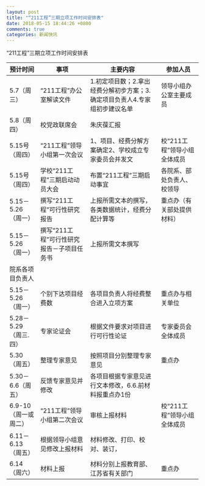 ```yaml
---
layout: post
title: "“211工程”三期立项工作时间安排表"
date: 2018-05-15 18:44:26 +0800
comments: true
categories: 新闻快讯
---
```


“211工程”三期立项工作时间安排表


|预计时间|事项|主要内容|参加人员|
|---|---|---|---|
|5.7（周三）|“211工程”办公室解读文件|1.初定项目数；2.拿出经费分解初步方案；3.确定项目负责人4.专家组初步建议名单|领导小组办公室主要成员|
|5.8（周四）|校党政联席会| 	朱庆葆汇报||
|5.15号（周四）| “211工程”领导小组第一次会议|1、项目、经费分解方案确定2、学校成立专家委员会并发文|校“211工程”领导小组全体成员|
|5.15号（周四）|学校“211工程”三期启动动员大会|布置“211工程”三期启动事宜| 各院系、部处负责人、校领导|
|5.15－5.26（周一）|撰写“211工程”可行性研究报告|上报所需文本的撰写，各类数据统计，经费分配计算等|重点办（有关部处提供材料）|
|5.15－5.26（周一）|撰写“211工程”可行性研究报告－子项目任务书|上报所需文本撰写| 	
院系各项目负责人|
|5.15－5.26（周一）|个别下达项目经费数| 各项目负责人将经费整合进入立项方案 |重点办与相关单位|
|5.28－5.29（周三.四）|专家论证会| 根据文件要求对项目进行可行性论证|专家委员会全体成员|
|5.30（周五）| 整理专家意见|按照项目分别整理专家意见|重点办|
|5.30－6.6（周五）|反馈专家意见并修改|各项目根据专家意见进行文本修改，6.6.前材料报重点办1份||
|6.9-10（周一或周二）|“211工程”领导小组第二次会议|审核上报材料|校“211工程”领导小组全体成员|
|6.11－6.13（周五）|根据领导小组意见修改上报材料|材料修改、打印、校对、装订，||
|6.14（周六）|材料上报|材料分别上报教育部、江苏省有关部门|重点办|

